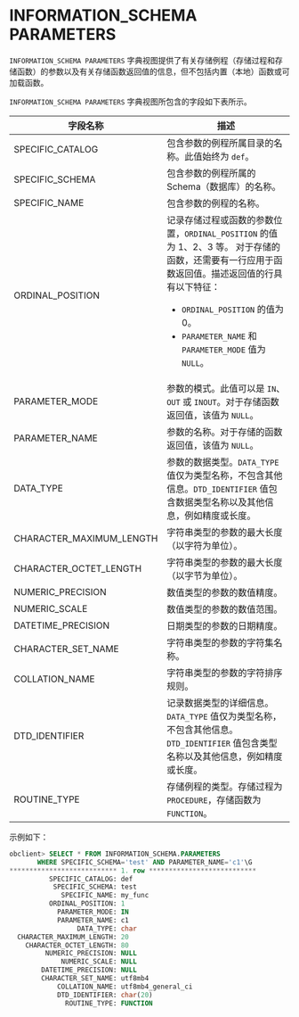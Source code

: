 # INFORMATION_SCHEMA PARAMETERS 

`INFORMATION_SCHEMA PARAMETERS` 字典视图提供了有关存储例程（存储过程和存储函数）的参数以及有关存储函数返回值的信息，但不包括内置（本地）函数或可加载函数。

`INFORMATION_SCHEMA PARAMETERS` 字典视图所包含的字段如下表所示。


|         **字段名称**     |         **描述**          |
|--------------------------|---------------------------|
| SPECIFIC_CATALOG         | 包含参数的例程所属目录的名称。此值始终为 `def`。   |
| SPECIFIC_SCHEMA          | 包含参数的例程所属的 Schema（数据库）的名称。  |
| SPECIFIC_NAME            | 包含参数的例程的名称。  |
| ORDINAL_POSITION         | 记录存储过程或函数的参数位置，`ORDINAL_POSITION` 的值为 1、2、3 等。 对于存储的函数，还需要有一行应用于函数返回值。描述返回值的行具有以下特征：<ul><li> `ORDINAL_POSITION` 的值为 0。 </li> <li>  `PARAMETER_NAME` 和 `PARAMETER_MODE` 值为 `NULL`。 </li></ul>   |
| PARAMETER_MODE           | 参数的模式。此值可以是 `IN`、`OUT` 或 `INOUT`。对于存储函数返回值，该值为 `NULL`。   |
| PARAMETER_NAME           | 参数的名称。对于存储的函数返回值，该值为 `NULL`。   |
| DATA_TYPE                | 参数的数据类型。`DATA_TYPE` 值仅为类型名称，不包含其他信息。`DTD_IDENTIFIER` 值包含数据类型名称以及其他信息，例如精度或长度。  |
| CHARACTER_MAXIMUM_LENGTH | 字符串类型的参数的最大长度（以字符为单位）。   |
| CHARACTER_OCTET_LENGTH   | 字符串类型的参数的最大长度（以字节为单位）。 |
| NUMERIC_PRECISION        | 数值类型的参数的数值精度。 |
| NUMERIC_SCALE            | 数值类型的参数的数值范围。  |
| DATETIME_PRECISION       | 日期类型的参数的日期精度。  |
| CHARACTER_SET_NAME       | 字符串类型的参数的字符集名称。  |
| COLLATION_NAME           | 字符串类型的参数的字符排序规则。  |
| DTD_IDENTIFIER           | 记录数据类型的详细信息。`DATA_TYPE` 值仅为类型名称，不包含其他信息。`DTD_IDENTIFIER` 值包含类型名称以及其他信息，例如精度或长度。 |
| ROUTINE_TYPE             | 存储例程的类型。存储过程为 `PROCEDURE`，存储函数为 `FUNCTION`。  |



示例如下：

```sql
obclient> SELECT * FROM INFORMATION_SCHEMA.PARAMETERS
       WHERE SPECIFIC_SCHEMA='test' AND PARAMETER_NAME='c1'\G
*************************** 1. row ***************************
          SPECIFIC_CATALOG: def
           SPECIFIC_SCHEMA: test
             SPECIFIC_NAME: my_func
          ORDINAL_POSITION: 1
            PARAMETER_MODE: IN 
            PARAMETER_NAME: c1
                 DATA_TYPE: char
  CHARACTER_MAXIMUM_LENGTH: 20
    CHARACTER_OCTET_LENGTH: 80
         NUMERIC_PRECISION: NULL
             NUMERIC_SCALE: NULL
        DATETIME_PRECISION: NULL
        CHARACTER_SET_NAME: utf8mb4
            COLLATION_NAME: utf8mb4_general_ci
            DTD_IDENTIFIER: char(20)
              ROUTINE_TYPE: FUNCTION             
```